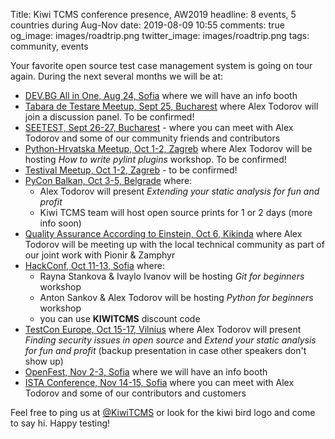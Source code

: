 Title: Kiwi TCMS conference presence, AW2019
headline: 8 events, 5 countries during Aug-Nov
date: 2019-08-09 10:55
comments: true
og_image: images/roadtrip.png
twitter_image: images/roadtrip.png
tags: community, events

Your favorite open source test case management system is going on tour again.
During the next several months we will be at:

* [DEV.BG All in One, Aug 24, Sofia](https://www.facebook.com/events/647230689047274/)
  where we will have an info booth
* [Tabara de Testare Meetup, Sept 25, Bucharest](https://www.facebook.com/Tabara.de.Testare/)
  where Alex Todorov will join a discussion panel. To be confirmed!
* [SEETEST, Sept 26-27, Bucharest](https://seetest.org/) -
  where you can meet with Alex Todorov and some of our community friends and contributors
* [Python-Hrvatska Meetup, Oct 1-2, Zagreb](https://www.meetup.com/Python-Hrvatska/)
  where Alex Todorov will be hosting *How to write pylint plugins* workshop.
  To be confirmed!
* [Testival Meetup, Oct 1-2, Zagreb](https://www.meetup.com/testival/) -
  to be confirmed!
* [PyCon Balkan, Oct 3-5, Belgrade](https://pyconbalkan.com/) where:
    - Alex Todorov will present *Extending your static analysis for fun and profit*
    - Kiwi TCMS team will host open source prints for 1 or 2 days (more info soon)
* [Quality Assurance According to Einstein, Oct 6, Kikinda](https://pionir.zamphyr.com/)
  where Alex Todorov will be meeting up with the local technical community as part of our
  joint work with Pionir &amp; Zamphyr
* [HackConf, Oct 11-13, Sofia](https://www.hackconf.bg/bg/) where:
    - Rayna Stankova &amp; Ivaylo Ivanov will be hosting *Git for beginners* workshop
    - Anton Sankov &amp; Alex Todorov will be hosting *Python for beginners* workshop
    - you can use **KIWITCMS** discount code
* [TestCon Europe, Oct 15-17, Vilnius](https://www.testcon.lt/)
  where Alex Todorov will present *Finding security issues in open source*
  and *Extend your static analysis for fun and profit* (backup presentation
  in case other speakers don't show up)
* [OpenFest, Nov 2-3, Sofia](http://www.openfest.org/)
  where we will have an info booth
* [ISTA Conference, Nov 14-15, Sofia](https://www.istacon.org/)
  where you can meet with Alex Todorov and some of our contributors and
  customers


Feel free to ping us at [@KiwiTCMS](https://twitter.com/KiwiTCMS) or look for the
kiwi bird logo and come to say hi. Happy testing!
